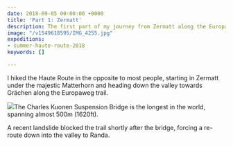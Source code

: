 ```yaml
---
date: 2018-09-05 00:00:00 +0000
title: 'Part 1: Zermatt'
description: The first part of my journey from Zermatt along the Europaweg trail.
image: "/v1549618595/IMG_4255.jpg"
expeditions:
- summer-haute-route-2018
keywords: []

---
```

I hiked the Haute Route in the opposite to most people, starting in Zermatt under the majestic Matterhorn and heading down the valley towards Grächen along the Europaweg trail.

![](https://res.cloudinary.com/wildernessprime/image/upload/w_800,dpr_auto/v1549619435/IMG_4283.jpg)The Charles Kuonen Suspension Bridge is the longest in the world, spanning almost 500m (1620ft).

A recent landslide blocked the trail shortly after the bridge, forcing a re-route down into the valley to Randa.